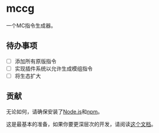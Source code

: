 # mccg

一个MC指令生成器。

## 待办事项

- [ ] 添加所有原版指令<br />
- [ ] 实现插件系统以允许生成模组指令<br />
- [ ] 将生态扩大

## 贡献
无论如何，请确保安装了[Node.js](https://nodejs.org)和[npm](http://npmjs.org)。

这是最基本的准备，如果你要更深层次的开发，请阅读[这个文档](docs/ZH-HANS-CN.md)。